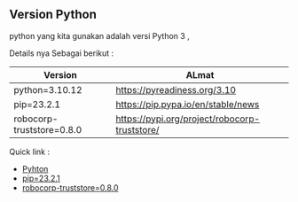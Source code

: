 ## Version Python

python yang kita gunakan adalah versi Python 3 , 

Details nya Sebagai berikut : 


| Version                          | ALmat                                         | 
|----------------------------------|-----------------------------------------------|
| python=3.10.12                   | https://pyreadiness.org/3.10                  | 
| pip=23.2.1                       | https://pip.pypa.io/en/stable/news            | 
| robocorp-truststore=0.8.0        | https://pypi.org/project/robocorp-truststore/ | 
 

Quick link : 

- [Pyhton](https://pyreadiness.org/3.10)                           
- [pip=23.2.1](https://pip.pypa.io/en/stable/news)                      
- [robocorp-truststore=0.8.0 ](https://pypi.org/project/robocorp-truststore/)       
